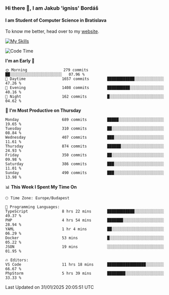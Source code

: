 ### Hi there 👋, I am Jakub 'igniss' Bordáš

#### I am Student of Computer Science in Bratislava
To know me better, head over to my [website](https://bordas.sk).

[![My Skills](https://skillicons.dev/icons?i=js,typescript,html,css,figma,svelte,vue,next,postgresql,nest,express,nodejs)](https://bordas.sk)


<!--START_SECTION:waka-->
![Code Time](http://img.shields.io/badge/Code%20Time-1%2C667%20hrs%2018%20mins-blue)

**I'm an Early 🐤** 

```text
🌞 Morning                279 commits         ██░░░░░░░░░░░░░░░░░░░░░░░   07.96 % 
🌆 Daytime                1657 commits        ████████████░░░░░░░░░░░░░   47.26 % 
🌃 Evening                1408 commits        ██████████░░░░░░░░░░░░░░░   40.16 % 
🌙 Night                  162 commits         █░░░░░░░░░░░░░░░░░░░░░░░░   04.62 % 
```
📅 **I'm Most Productive on Thursday** 

```text
Monday                   689 commits         █████░░░░░░░░░░░░░░░░░░░░   19.65 % 
Tuesday                  310 commits         ██░░░░░░░░░░░░░░░░░░░░░░░   08.84 % 
Wednesday                407 commits         ███░░░░░░░░░░░░░░░░░░░░░░   11.61 % 
Thursday                 874 commits         ██████░░░░░░░░░░░░░░░░░░░   24.93 % 
Friday                   350 commits         ██░░░░░░░░░░░░░░░░░░░░░░░   09.98 % 
Saturday                 386 commits         ███░░░░░░░░░░░░░░░░░░░░░░   11.01 % 
Sunday                   490 commits         ███░░░░░░░░░░░░░░░░░░░░░░   13.98 % 
```


📊 **This Week I Spent My Time On** 

```text
🕑︎ Time Zone: Europe/Budapest

💬 Programming Languages: 
TypeScript               8 hrs 22 mins       ████████████░░░░░░░░░░░░░   49.37 % 
PHP                      4 hrs 54 mins       ███████░░░░░░░░░░░░░░░░░░   28.94 % 
YAML                     1 hr 4 mins         ██░░░░░░░░░░░░░░░░░░░░░░░   06.29 % 
Docker                   53 mins             █░░░░░░░░░░░░░░░░░░░░░░░░   05.22 % 
JSON                     19 mins             ░░░░░░░░░░░░░░░░░░░░░░░░░   01.95 % 

🔥 Editors: 
VS Code                  11 hrs 18 mins      █████████████████░░░░░░░░   66.67 % 
PhpStorm                 5 hrs 39 mins       ████████░░░░░░░░░░░░░░░░░   33.33 % 
```


 Last Updated on 31/01/2025 20:05:51 UTC
<!--END_SECTION:waka-->
